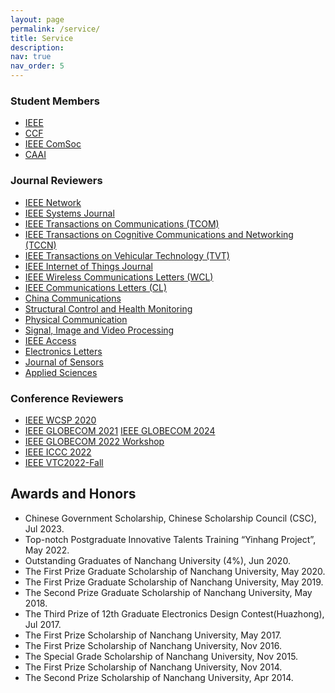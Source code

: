 ```yaml
---
layout: page
permalink: /service/
title: Service
description: 
nav: true
nav_order: 5
---
```


### Student Members
- [IEEE](https://www.ieee.org/ )
- [CCF](https://www.ccf.org.cn)
- [IEEE ComSoc](https://www.comsoc.org)
- [CAAI](https://www.caai.cn/)

### Journal Reviewers
- [IEEE Network](https://www.comsoc.org/publications/magazines/ieee-network)
- [IEEE Systems Journal](https://ieeesystemsjournal.org)
- [IEEE Transactions on Communications (TCOM)](https://www.comsoc.org/publications/journals/ieee-tcom)
- [IEEE Transactions on Cognitive Communications and Networking (TCCN)](https://www.comsoc.org/publications/journals/ieee-tccn)
- [IEEE Transactions on Vehicular Technology (TVT)](https://vtsociety.org/publication/ieee-transactions-vehicular-technology)
- [IEEE Internet of Things Journal](https://ieee-iotj.org)
- [IEEE Wireless Communications Letters (WCL)](https://www.comsoc.org/publications/journals/ieee-wcl)
- [IEEE Communications Letters (CL)](https://www.comsoc.org/publications/journals/ieee-comml)
- [China Communications](http://www.cic-chinacommunications.cn/EN/volumn/home.shtml)
- [ Structural Control and Health Monitoring](https://www.hindawi.com/journals/schm)
- [ Physical Communication](https://www.journals.elsevier.com/physical-communication)
- [ Signal, Image and Video Processing](https://www.springer.com/journal/11760) 
- [ IEEE Access](https://ieeeaccess.ieee.org/)
- [ Electronics Letters](https://digital-library.theiet.org/content/journals/el) 
- [ Journal of Sensors](https://www.hindawi.com/journals/js/) 
- [ Applied Sciences](https://www.mdpi.com/journal/applsci)

### Conference Reviewers
- [ IEEE WCSP 2020](http://www.ic-wcsp.org)
- [ IEEE GLOBECOM 2021](https://globecom2021.ieee-globecom.org) [ IEEE GLOBECOM 2024](https://globecom2024.ieee-globecom.org)
- [ IEEE GLOBECOM 2022 Workshop](https://globecom2022.ieee-globecom.org) 
- [ IEEE ICCC 2022](https://iccc2022.ieee-iccc.org) 
- [IEEE VTC2022-Fall](https://vtc2022fall.trackchair.com)

## Awards and Honors
- Chinese Government Scholarship, Chinese Scholarship Council (CSC), Jul 2023.
- Top-notch Postgraduate Innovative Talents Training “Yinhang Project”, May 2022.
- Outstanding Graduates of Nanchang University (4%), Jun 2020.
- The First Prize Graduate Scholarship of Nanchang University, May 2020.
- The First Prize Graduate Scholarship of Nanchang University, May 2019.
- The Second Prize Graduate Scholarship of Nanchang University, May 2018.
- The Third Prize of 12th Graduate Electronics Design Contest(Huazhong), Jul 2017.
- The First Prize Scholarship of Nanchang University, May 2017.
- The First Prize Scholarship of Nanchang University, Nov 2016.
- The Special Grade Scholarship of Nanchang University, Nov 2015.
- The First Prize Scholarship of Nanchang University, Nov 2014.
- The Second Prize Scholarship of Nanchang University, Apr 2014.
